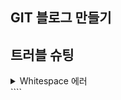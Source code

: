## GIT 블로그 만들기



## 트러블 슈팅
<details>
<summary>Whitespace 에러</summary>
유닉스 시스템에서는 한 줄의 끝이 LF(Line Feed)로 이루어지는 반면,
윈도우에서는 줄 하나가 CR(Carriage Return)과 LF, 즉 CRLF로 이루어지는데
Git이 이 둘 중 어느 쪽으로 선택할지 혼란이 온 것이다.

해결방법

`git config --global core.autocrlf true` // 시스템 전체에 적용
⠀
`git config core.autocrlf true` // 해당 프로젝트에만 적용

</details>
````